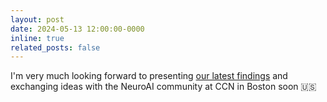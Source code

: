 ```yaml
---
layout: post
date: 2024-05-13 12:00:00-0000
inline: true
related_posts: false
---
```


I'm very much looking forward to presenting [our latest findings](https://2024.ccneuro.org/pdf/124_Paper_authored_ManuscriptAuthored.pdf) and exchanging ideas with the NeuroAI community at CCN in Boston soon :us: